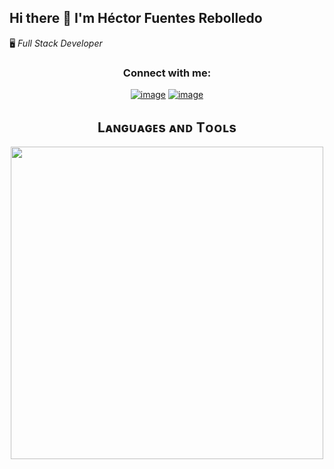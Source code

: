 ## Hi there 👋 I'm Héctor Fuentes Rebolledo
🖥️ *Full Stack Developer*


<!--Contacto--> 
<h3 align="center">Connect with me:</h3>
<div align="center">

[![image](https://img.shields.io/badge/LinkedIn-0077B5?style=for-the-badge&logo=linkedin&logoColor=white)](https://www.linkedin.com/in/fuentesrebolledo/)
[![image](https://img.shields.io/badge/Gmail-D14836?style=for-the-badge&logo=gmail&logoColor=white)](dev.hfuentes@gmail.com)
  
</div>

<!--Languages and Tools Section-->       
<h2 align="center">Lᴀɴɢᴜᴀɢᴇs ᴀɴᴅ Tᴏᴏʟs</h2> 
<p align="center">
<img width="500px"  src="https://skillicons.dev/icons?i=py,java,js,html,css,nodejs"  />
</p>
<br />
